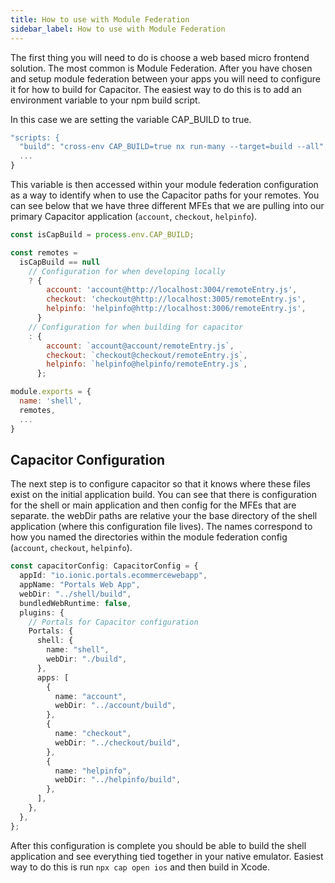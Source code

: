 ```yaml
---
title: How to use with Module Federation
sidebar_label: How to use with Module Federation
---
```


The first thing you will need to do is choose a web based micro frontend solution. The most common is Module Federation. After you have chosen and setup module federation between your apps you will need to configure it for how to build for Capacitor. The easiest way to do this is to add an environment variable to your npm build script.

In this case we are setting the variable CAP_BUILD to true.

```javascript
"scripts: {
  "build": "cross-env CAP_BUILD=true nx run-many --target=build --all",
  ...
}
```

This variable is then accessed within your module federation configuration as a way to identify when to use the Capacitor paths for your remotes. You can see below that we have three different MFEs that we are pulling into our primary Capacitor application (`account`, `checkout`, `helpinfo`).

```javascript
const isCapBuild = process.env.CAP_BUILD;

const remotes =
  isCapBuild == null
    // Configuration for when developing locally
    ? {
        account: 'account@http://localhost:3004/remoteEntry.js',
        checkout: 'checkout@http://localhost:3005/remoteEntry.js',
        helpinfo: 'helpinfo@http://localhost:3006/remoteEntry.js',
      }
    // Configuration for when building for capacitor
    : {
        account: `account@account/remoteEntry.js`,
        checkout: `checkout@checkout/remoteEntry.js`,
        helpinfo: `helpinfo@helpinfo/remoteEntry.js`,
      };

module.exports = {
  name: 'shell',
  remotes,
  ...
}
```

## Capacitor Configuration

The next step is to configure capacitor so that it knows where these files exist on the initial application build. You can see that there is configuration for the shell or main application and then config for the MFEs that are separate. the webDir paths are relative your the base directory of the shell application (where this configuration file lives). The names correspond to how you named the directories within the module federation config (`account`, `checkout`, `helpinfo`).

```typescript
const capacitorConfig: CapacitorConfig = {
  appId: "io.ionic.portals.ecommercewebapp",
  appName: "Portals Web App",
  webDir: "../shell/build",
  bundledWebRuntime: false,
  plugins: {
    // Portals for Capacitor configuration
    Portals: {
      shell: {
        name: "shell",
        webDir: "./build",
      },
      apps: [
        {
          name: "account",
          webDir: "../account/build",
        },
        {
          name: "checkout",
          webDir: "../checkout/build",
        },
        {
          name: "helpinfo",
          webDir: "../helpinfo/build",
        },
      ],
    },
  },
};
```

After this configuration is complete you should be able to build the shell application and see everything tied together in your native emulator. Easiest way to do this is run `npx cap open ios` and then build in Xcode.

